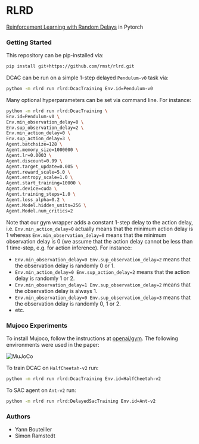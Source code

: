 # RLRD

[Reinforcement Learning with Random Delays](https://arxiv.org/abs/2010.02966) in Pytorch

### Getting Started
This repository can be pip-installed via:
```bash
pip install git+https://github.com/rmst/rlrd.git
```

DCAC can be run on a simple 1-step delayed `Pendulum-v0` task via:
```bash
python -m rlrd run rlrd:DcacTraining Env.id=Pendulum-v0
```

Many optional hyperparameters can be set via command line. For instance:
```bash
python -m rlrd run rlrd:DcacTraining \
Env.id=Pendulum-v0 \
Env.min_observation_delay=0 \
Env.sup_observation_delay=2 \
Env.min_action_delay=0 \
Env.sup_action_delay=3 \
Agent.batchsize=128 \
Agent.memory_size=1000000 \
Agent.lr=0.0003 \
Agent.discount=0.99 \
Agent.target_update=0.005 \
Agent.reward_scale=5.0 \
Agent.entropy_scale=1.0 \
Agent.start_training=10000 \
Agent.device=cuda \
Agent.training_steps=1.0 \
Agent.loss_alpha=0.2 \
Agent.Model.hidden_units=256 \
Agent.Model.num_critics=2
```

Note that our gym wrapper adds a constant 1-step delay to the action delay, i.e. ```Env.min_action_delay=0``` actually means that the minimum action delay is 1 whereas ```Env.min_observation_delay=0``` means that the minimum observation delay is 0 (we assume that the action delay cannot be less than 1 time-step, e.g. for action inference).
For instance:
- ```Env.min_observation_delay=0 Env.sup_observation_delay=2``` means that the observation delay is randomly 0 or 1.
- ```Env.min_action_delay=0 Env.sup_action_delay=2``` means that the action delay is randomly 1 or 2.
- ```Env.min_observation_delay=1 Env.sup_observation_delay=2``` means that the observation delay is always 1.
- ```Env.min_observation_delay=0 Env.sup_observation_delay=3``` means that the observation delay is randomly 0, 1 or 2.
- etc.


### Mujoco Experiments
To install Mujoco, follow the instructions at [openai/gym](https://github.com/openai/gym).
The following environments were used in the paper:

![MuJoCo](resources/mujoco_horizontal.png)


To train DCAC on `HalfCheetah-v2` run:
```bash
python -m rlrd run rlrd:DcacTraining Env.id=HalfCheetah-v2
```

To SAC agent on `Ant-v2` run:
```bash
python -m rlrd run rlrd:DelayedSacTraining Env.id=Ant-v2
```

### Authors
- Yann Bouteiller
- Simon Ramstedt
